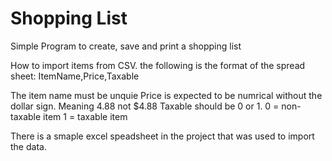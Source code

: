 # Shopping List
Simple Program to create, save and print a shopping list

How to import items from CSV.
the following is the format of the spread sheet:
ItemName,Price,Taxable

The item name must be unquie
Price is expected to be numrical without the dollar sign. Meaning 4.88 not $4.88
Taxable should be 0 or 1. 0 = non-taxable item 1 = taxable item

There is a smaple excel speadsheet in the project that was used to import the data.

